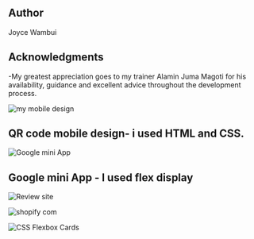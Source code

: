 ## Author

Joyce Wambui

##  Acknowledgments
   -My greatest appreciation goes to my trainer Alamin Juma Magoti for his availability, guidance
   and excellent advice throughout the development process.


![my mobile design](https://github.com/Joyce-Gatura/HTML-CSS/assets/160253116/8be1aeef-de18-4d2c-a81a-4f7916f3c9cf)


## QR code mobile design- i used HTML and CSS.










![Google mini App](https://github.com/Joyce-Gatura/HTML-CSS/assets/160253116/1f6dea94-ddd6-442f-855f-51b4faa7a07e)


##   Google mini App - I used flex display




![Review site](https://github.com/Joyce-Gatura/HTML-CSS/assets/160253116/756db4fd-dfa9-42d2-be9e-e22ffa15db5f)





![shopify com](https://github.com/Joyce-Gatura/HTML-CSS/assets/160253116/2fe3d64a-ba0c-4119-a31f-50db2a4837f2)










![CSS Flexbox Cards](https://github.com/Joyce-Gatura/HTML-CSS/assets/160253116/85cc3552-6e99-4f63-b8bb-ea7e4287c075)



